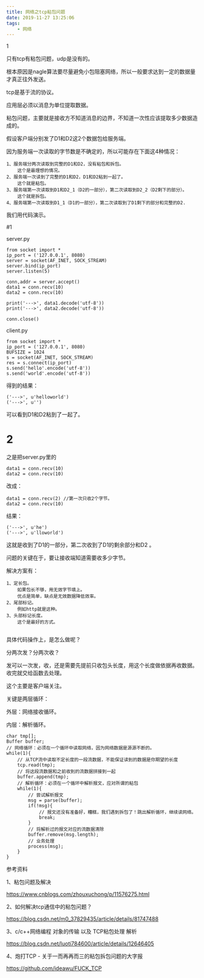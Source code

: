 ```yaml
---
title: 网络之tcp粘包问题
date: 2019-11-27 13:25:06
tags:
	- 网络
---
```


1

只有tcp有粘包问题，udp是没有的。

根本原因是nagle算法要尽量避免小包阻塞网络，所以一般要求达到一定的数据量才真正往外发送。

tcp是基于流的协议。

应用层必须以消息为单位提取数据。

粘包问题，主要就是接收方不知道消息的边界，不知道一次性应该提取多少数据造成的。

假设客户端分别发了D1和D2这2个数据包给服务端。

因为服务端一次读取的字节数是不确定的，所以可能存在下面这4种情况：

```
1、服务端分两次读取到完整的D1和D2，没有粘包和拆包。
	这个是最理想的情况。
2、服务端一次读到了完整的D1和D2，D1和D2粘到一起了。
	这个就是粘包。
3、服务端第一次读取到D1和D2_1（D2的一部分），第二次读取到D2_2（D2剩下的部分）。
	这个就是拆包。
4、服务端第一次读取到D1_1（D1的一部分），第二次读取到了D1剩下的部分和完整的D2.
```



我们用代码演示。

#1

server.py

```
from socket import *
ip_port = ('127.0.0.1', 8080)
server = socket(AF_INET, SOCK_STREAM)
server.bind(ip_port)
server.listen(5)

conn,addr = server.accept()
data1 = conn.recv(10)
data2 = conn.recv(10)

print('--->', data1.decode('utf-8'))
print('--->', data2.decode('utf-8'))

conn.close()
```

client.py

```
from socket import *
ip_port = ('127.0.0.1', 8080)
BUFSIZE = 1024
s = socket(AF_INET, SOCK_STREAM)
res = s.connect(ip_port)
s.send('hello'.encode('utf-8'))
s.send('world'.encode('utf-8'))
```

得到的结果：

```
('--->', u'helloworld')
('--->', u'')
```

可以看到D1和D2粘到了一起了。

# 2

之是把server.py里的

```
data1 = conn.recv(10)
data2 = conn.recv(10)
```

改成：

```
data1 = conn.recv(2) //第一次只收2个字节。
data2 = conn.recv(10)
```

结果：

```
('--->', u'he')
('--->', u'lloworld')
```

这就是收到了D1的一部分，第二次收到了D1的剩余部分和D2 。



问题的关键在于，要让接收端知道需要收多少字节。



解决方案有：

```
1、定长包。
	如果包长不够，用无效字节填上。
	优点是简单，缺点是无效数据降低效率。
2、尾部标记。
	例如http就是这种。
3、头部标记长度。
	这个是最好的方式。
	
```

具体代码操作上，是怎么做呢？

分两次发？分两次收？

发可以一次发，收，还是需要先提前只收包头长度，用这个长度做依据再收数据。收完就交给函数去处理。



这个主要是客户端关注。

关键是两层循环：

外层：网络接收循环。

内层：解析循环。



```
char tmp[];
Buffer buffer;
// 网络循环：必须在一个循环中读取网络，因为网络数据是源源不断的。
while(1){
    // 从TCP流中读取不定长度的一段流数据，不能保证读到的数据是你期望的长度
    tcp.read(tmp);
    // 将这段流数据和之前收到的流数据拼接到一起
    buffer.append(tmp);
    // 解析循环：必须在一个循环中解析报文，应对所谓的粘包
    while(1){
        // 尝试解析报文
        msg = parse(buffer);
        if(!msg){
            // 报文还没有准备好，糟糕，我们遇到拆包了！跳出解析循环，继续读网络。
            break;
        }
        // 将解析过的报文对应的流数据清除
        buffer.remove(msg.length);
        // 业务处理
        process(msg);
    }
}
```



参考资料

1、粘包问题及解决

https://www.cnblogs.com/zhouxuchong/p/11576275.html

2、如何解决tcp通信中的粘包问题？

https://blog.csdn.net/m0_37829435/article/details/81747488

3、c/c++网络编程 对象的传输 以及 TCP粘包处理 解析

https://blog.csdn.net/luoti784600/article/details/12646405

4、炮打TCP - 关于一而再再而三的粘包拆包问题的大字报

https://github.com/ideawu/FUCK_TCP